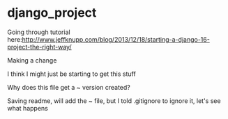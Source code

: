 django_project
==============

Going through tutorial here:http://www.jeffknupp.com/blog/2013/12/18/starting-a-django-16-project-the-right-way/

Making a change

I think I might just be starting to get this stuff

Why does this file get a ~ version created?

Saving readme, will add the ~ file, but I told .gitignore to ignore it, let's see what happens
